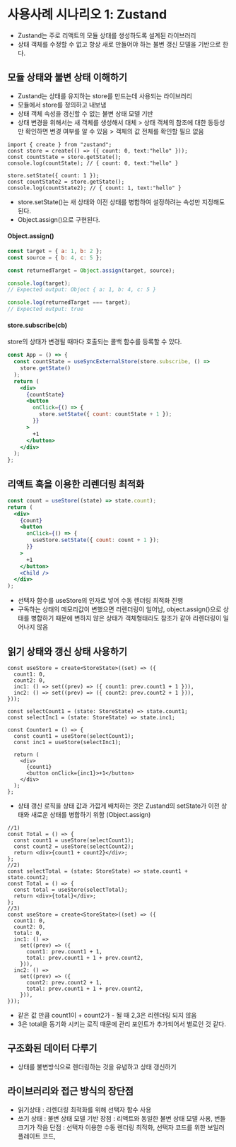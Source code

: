 # 사용사례 시나리오 1: Zustand

- Zustand는 주로 리액트의 모듈 상태를 생성하도록 설계된 라이브러리
- 상태 객체를 수정할 수 없고 항상 새로 만들어야 하는 불변 갱신 모델을 기반으로 한다.

## 모듈 상태와 불변 상태 이해하기

- Zustand는 상태를 유지하는 store를 만드는데 사용되는 라이브러리
- 모듈에서 store를 정의하고 내보냄
- 상태 객체 속성을 갱신할 수 없는 불변 상태 모델 기반
- 상태 변경을 위해서는 새 객체를 생성해서 대체 > 상태 객체의 참조에 대한 동등성만 확인하면 변경 여부를 알 수 있음 > 객체의 값 전체를 확인할 필요 없음

```JSX
import { create } from "zustand";
const store = create(() => ({ count: 0, text:"hello" }));
const countState = store.getState();
console.log(countState); // { count: 0, text:"hello" }

store.setState({ count: 1 });
const countState2 = store.getState();
console.log(countState2); // { count: 1, text:"hello" }
```

- store.setState()는 새 상태와 이전 상태를 병합하여 설정하려는 속성만 지정해도 된다.
- Object.assign()으로 구현된다.

#### Object.assign()

```js
const target = { a: 1, b: 2 };
const source = { b: 4, c: 5 };

const returnedTarget = Object.assign(target, source);

console.log(target);
// Expected output: Object { a: 1, b: 4, c: 5 }

console.log(returnedTarget === target);
// Expected output: true
```

#### store.subscribe(cb)

store의 상태가 변경될 때마다 호출되는 콜백 함수를 등록할 수 있다.

```jsx
const App = () => {
  const countState = useSyncExternalStore(store.subscribe, () =>
    store.getState()
  );
  return (
    <div>
      {countState}
      <button
        onClick={() => {
          store.setState({ count: countState + 1 });
        }}
      >
        +1
      </button>
    </div>
  );
};
```

## 리액트 훅을 이용한 리렌더링 최적화

```jsx
const count = useStore((state) => state.count);
return (
  <div>
    {count}
    <button
      onClick={() => {
        useStore.setState({ count: count + 1 });
      }}
    >
      +1
    </button>
    <Child />
  </div>
);
```

- 선택자 함수를 useStore의 인자로 넣어 수동 렌더링 최적화 진행
- 구독하는 상태의 메모리값이 변했으면 리렌더링이 일어남, object.assign()으로 상태를 병합하기 때문에 변하지 않은 상태가 객체형태라도 참조가 같아 리렌더링이 일어나지 않음

## 읽기 상태와 갱신 상태 사용하기

```tsx
const useStore = create<StoreState>((set) => ({
  count1: 0,
  count2: 0,
  inc1: () => set((prev) => ({ count1: prev.count1 + 1 })),
  inc2: () => set((prev) => ({ count2: prev.count2 + 1 })),
}));

const selectCount1 = (state: StoreState) => state.count1;
const selectInc1 = (state: StoreState) => state.inc1;

const Counter1 = () => {
  const count1 = useStore(selectCount1);
  const inc1 = useStore(selectInc1);

  return (
    <div>
      {count1}
      <button onClick={inc1}>+1</button>
    </div>
  );
};
```

- 상태 갱신 로직을 상태 값과 가깝게 배치하는 것은 Zustand의 setState가 이전 상태와 새로운 상태를 병합하기 위함 (Object.assign)

```tsx
//1)
const Total = () => {
  const count1 = useStore(selectCount1);
  const count2 = useStore(selectCount2);
  return <div>{count1 + count2}</div>;
};
//2)
const selectTotal = (state: StoreState) => state.count1 + state.count2;
const Total = () => {
  const total = useStore(selectTotal);
  return <div>{total}</div>;
};
//3)
const useStore = create<StoreState>((set) => ({
  count1: 0,
  count2: 0,
  total: 0,
  inc1: () =>
    set((prev) => ({
      count1: prev.count1 + 1,
      total: prev.count1 + 1 + prev.count2,
    })),
  inc2: () =>
    set((prev) => ({
      count2: prev.count2 + 1,
      total: prev.count1 + 1 + prev.count2,
    })),
}));
```

- 같은 값 만큼 count1이 + count2가 - 될 때 2,3은 리렌더링 되지 않음
- 3은 total을 동기화 시키는 로직 때문에 관리 포인트가 추가되어서 별로인 것 같다.

## 구조화된 데이터 다루기

- 상태를 불변방식으로 렌더링하는 것을 유념하고 상태 갱신하기

## 라이브러리와 접근 방식의 장단점

- 읽기상태 : 리렌더링 최적화를 위해 선택자 함수 사용
- 쓰기 상태 : 불변 상태 모델 기반
  장점 : 리액트와 동일한 불변 상태 모델 사용, 번들 크기가 작음
  단점 : 선택자 이용한 수동 렌더링 최적화, 선택자 코드를 위한 보일러플레이트 코드,
